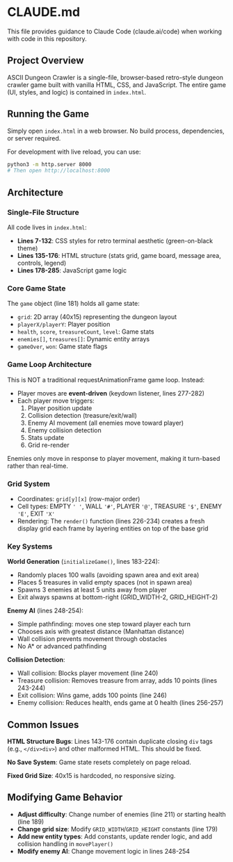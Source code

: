 # CLAUDE.md

This file provides guidance to Claude Code (claude.ai/code) when working with code in this repository.

## Project Overview

ASCII Dungeon Crawler is a single-file, browser-based retro-style dungeon crawler game built with vanilla HTML, CSS, and JavaScript. The entire game (UI, styles, and logic) is contained in `index.html`.

## Running the Game

Simply open `index.html` in a web browser. No build process, dependencies, or server required.

For development with live reload, you can use:
```bash
python3 -m http.server 8000
# Then open http://localhost:8000
```

## Architecture

### Single-File Structure
All code lives in `index.html`:
- **Lines 7-132**: CSS styles for retro terminal aesthetic (green-on-black theme)
- **Lines 135-176**: HTML structure (stats grid, game board, message area, controls, legend)
- **Lines 178-285**: JavaScript game logic

### Core Game State
The `game` object (line 181) holds all game state:
- `grid`: 2D array (40x15) representing the dungeon layout
- `playerX/playerY`: Player position
- `health`, `score`, `treasureCount`, `level`: Game stats
- `enemies[]`, `treasures[]`: Dynamic entity arrays
- `gameOver`, `won`: Game state flags

### Game Loop Architecture
This is NOT a traditional requestAnimationFrame game loop. Instead:
- Player moves are **event-driven** (keydown listener, lines 277-282)
- Each player move triggers:
  1. Player position update
  2. Collision detection (treasure/exit/wall)
  3. Enemy AI movement (all enemies move toward player)
  4. Enemy collision detection
  5. Stats update
  6. Grid re-render

Enemies only move in response to player movement, making it turn-based rather than real-time.

### Grid System
- Coordinates: `grid[y][x]` (row-major order)
- Cell types: EMPTY `' '`, WALL `'#'`, PLAYER `'@'`, TREASURE `'$'`, ENEMY `'E'`, EXIT `'X'`
- Rendering: The `render()` function (lines 226-234) creates a fresh display grid each frame by layering entities on top of the base grid

### Key Systems

**World Generation** (`initializeGame()`, lines 183-224):
- Randomly places 100 walls (avoiding spawn area and exit area)
- Places 5 treasures in valid empty spaces (not in spawn area)
- Spawns 3 enemies at least 5 units away from player
- Exit always spawns at bottom-right (GRID_WIDTH-2, GRID_HEIGHT-2)

**Enemy AI** (lines 248-254):
- Simple pathfinding: moves one step toward player each turn
- Chooses axis with greatest distance (Manhattan distance)
- Wall collision prevents movement through obstacles
- No A* or advanced pathfinding

**Collision Detection**:
- Wall collision: Blocks player movement (line 240)
- Treasure collision: Removes treasure from array, adds 10 points (lines 243-244)
- Exit collision: Wins game, adds 100 points (line 246)
- Enemy collision: Reduces health, ends game at 0 health (lines 256-257)

## Common Issues

**HTML Structure Bugs**: Lines 143-176 contain duplicate closing `div` tags (e.g., `</div>div>`) and other malformed HTML. This should be fixed.

**No Save System**: Game state resets completely on page reload.

**Fixed Grid Size**: 40x15 is hardcoded, no responsive sizing.

## Modifying Game Behavior

- **Adjust difficulty**: Change number of enemies (line 211) or starting health (line 189)
- **Change grid size**: Modify `GRID_WIDTH`/`GRID_HEIGHT` constants (line 179)
- **Add new entity types**: Add constants, update render logic, and add collision handling in `movePlayer()`
- **Modify enemy AI**: Change movement logic in lines 248-254
